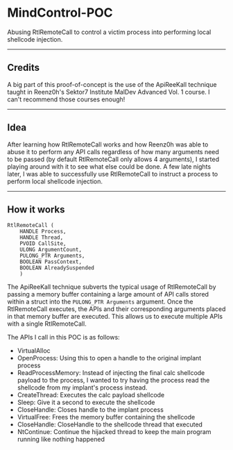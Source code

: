 # MindControl-POC
Abusing RtlRemoteCall to control a victim process into performing local shellcode injection.

---

## Credits
A big part of this proof-of-concept is the use of the ApiReeKall technique taught in Reenz0h's Sektor7 Institute MalDev Advanced Vol. 1 course. I can't recommend those courses enough!

---
## Idea
After learning how RtlRemoteCall works and how Reenz0h was able to abuse it to perform any API calls regardless of how many arguments need to be passed (by default RtlRemoteCall only allows 4 arguments), I started playing around with it to see what else could be done. A few late nights later, I was able to successfully use RtlRemoteCall to instruct a process to perform local shellcode injection.

---

## How it works

```
RtlRemoteCall (
    HANDLE Process,
    HANDLE Thread,
    PVOID CallSite,
    ULONG ArgumentCount,
    PULONG_PTR Arguments,
    BOOLEAN PassContext,
    BOOLEAN AlreadySuspended
    )
```

The ApiReeKall technique subverts the typical usage of RtlRemoteCall by passing a memory buffer containing a large amount of API calls stored within a struct into the `PULONG_PTR Arguments` argument. Once the RtlRemoteCall executes, the APIs and their corresponding arguments placed in that memory buffer are executed. This allows us to execute multiple APIs with a single RtlRemoteCall.

The APIs I call in this POC is as follows:
 - VirtualAlloc
 - OpenProcess: Using this to open a handle to the original implant process
 - ReadProcessMemory: Instead of injecting the final calc shellcode payload to the process, I wanted to try having the process read the shellcode from my implant's process instead.
 - CreateThread: Executes the calc payload shellcode
 - Sleep: Give it a second to execute the shellcode
 - CloseHandle: Closes handle to the implant process
 - VirtualFree: Frees the memory buffer containing the shellcode
 - CloseHandle: CloseHandle to the shellcode thread that executed
 - NtContinue: Continue the hijacked thread to keep the main program running like nothing happened
